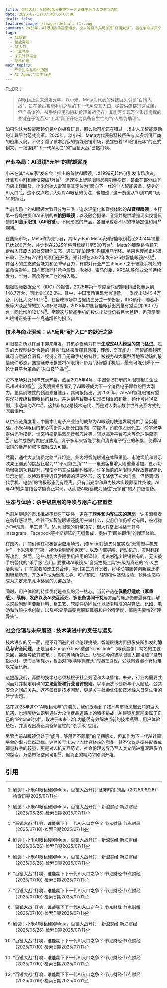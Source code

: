 ```yaml
---
title: 百镜大战：AI眼镜如何重塑下一代计算平台与人类交互范式
date: 2025-07-11T07:40:05+08:00
draft: false
featured_image: /images/default (1).png
summary: 2025年，AI眼镜市场迎来爆发，小米等巨头入局加速“百镜大战”，旨在争夺未来个人AI计算平台的核心入口。文章从产业格局、技术驱动、商业潜力、生态建设及社会伦理多维度深入分析，指出大模型催生了AI眼镜的崛起，虽面临“不可能三角”的硬件瓶颈与软件生态匮乏，但若能解决关键痛点并涌现杀手级应用，有望在未来十年内达到智能手机般的市场规模，重塑人机交互范式。
tags: 
  - AI眼镜
  - 智能穿戴
  - AI入口
  - 产业竞争
  - 未来计算平台
  - 隐私伦理
main_topics: 
  - 产业生态与商业版图
  - AI Agent与自主系统
---
```


TL;DR：
>AI眼镜正迎来爆发元年，以小米、Meta为代表的科技巨头引领“百镜大战”，旨在抢占智能手机之后的下一代AI交互入口。尽管供应链迅速成熟，但产品体验、杀手级应用和隐私伦理挑战仍存，其能否实现万亿市场规模的关键在于能否从“工具”真正升级为具备自主性的“个人智能助理”。

如果你认为智能眼镜仍是小众极客玩具，那么你可能正在错过一场由人工智能驱动的计算平台范式变革。2025年，以小米、Meta为代表的科技巨头与众多新锐厂商的密集入局，不仅引爆了原本沉寂的智能眼镜市场，更宣告着“AI眼镜元年”的正式到来，一场围绕“下一代AI入口”的“百镜大战”已然打响。

### 产业格局：AI眼镜“元年”的群雄逐鹿

小米在其“人车家”发布会上推出的首款AI眼镜，以1999元起售价引发市场热议，开售12小时销量便突破1万台[^1]，迅速冲上智能眼镜品类销量榜首，甚至在部分线下门店出现断货。小米创始人雷军将其定位为“面向下一代的个人智能设备，随身的AI入口”[^2]，这不仅点燃了大众对AI眼镜的关注，也加速了这一赛道从“0到1”向“1到N”的跃迁。

当前市场上的AI眼镜大致可分为三类：追求轻量化和音频体验的**AI音频眼镜**；主打第一视角拍摄和AI识别的**AI拍摄眼镜**；以及融合摄录、音频并提供增强现实视觉反馈的**AI显示眼镜（AR眼镜）**。不同形态的产品，各自承载着不同的市场定位和用户期待。

在国际市场，Meta作为先行者，其Ray-Ban Meta系列智能眼镜截至2024年销量已达200万台，并计划在2025年将目标提升至500万台[^3]。Meta的策略是将其无缝融入其庞大的社交媒体生态，通过“即拍即传”构建用户闭环。苹果也传闻正积极布局，至少有7个相关项目在开发，预计将在2027年发布3-5款智能眼镜产品[^2]，其强大的生态整合能力和品牌号召力，有望对行业产生 iPhone 之于智能手机般的革命性影响。国内市场同样竞争激烈，Rokid、雷鸟创新、XREAL等创业公司持续发力，华为、百度等大厂也纷纷入局。

根据国际数据公司（IDC）的报告，2025年第一季度全球智能眼镜出货量达到148.7万台，同比增长82.3%。其中，中国市场表现尤为迅猛，一季度出货49.4万台，同比大涨116.1%[^2]，在全球市场中占据约三分之一的份额。IDC预计，随着小米等大众品牌的加入和补贴刺激，2025年中国智能眼镜出货量有望达到290.7万台，同比增加121.1%[^3]。尽管这与智能手机的数亿出货量仍有巨大差距，但预示着AI眼镜正处于一个高速增长的拐点。

### 技术与商业驱动：从“玩具”到“入口”的跃迁之路

AI眼镜之所以在当下迎来爆发，其核心驱动力在于**生成式AI大模型的突飞猛进**。过去的大模型缺乏合适的“具身”载体来发挥其感知、理解、交互能力，而智能眼镜因其可自然融合语音、视觉交互且无需手持的特性，被视为AI大模型落地移动端的最佳硬件形态。国投证券研报便将AI眼镜评价为“继智能手机后，最有可能引爆下一轮计算平台革命的‘入口级’产品”[^3]。

资本市场对此同样充满热情。截至2025年4月，中国登记在册的AI眼镜相关企业已超过440家[^3]，这表明投资界看到了AI眼镜成为下一个消费电子爆款的巨大潜力。更具前瞻性的预测来自维深，其研报指出，到2035年，AI+AR智能眼镜有望实现对传统智能眼镜的替代，并达到与智能手机规模相当的销量，预计可达14亿副，渗透率约70%[^2]。这并非仅仅是技术迭代，而是对人类与数字世界交互方式的深层重构。

从供应链角度看，中国本土电子产业链的成熟为AI眼镜的快速发展提供了坚实基础。小米AI眼镜的核心零部件大部分由国内厂商提供，如歌尔股份代工、舜宇光学提供光学模组、恒玄科技提供蓝牙音频芯片等，辅以高通平台芯片等全球供应商[^3]。这种成熟的供应链体系，源于多年来智能手机和消费电子行业的积累，使得AI眼镜的量产和成本控制成为可能。

然而，通往大众消费之路并非坦途。业内将智能眼镜在体积重量、电池续航和显示效果上遇到的挑战比喻为**“不可能三角”**——电池容量增大则重量增加，显示功能增强则功耗提升，轻便小巧又往往制约性能。许多当前的AI眼镜选择放弃或简化显示功能，以换取更接近日常眼镜的轻便外形，这虽降低了技术门槛，但距离“取代手机、电脑”的终极形态仍有距离。只有当光学和算力技术实现颠覆性突破，AI与AR的深度结合才能真正实现，从而使AI眼镜成为通往“元宇宙”的入口级设备。

### 生态与体验：杀手级应用的呼唤与用户心智重塑

当前AI眼镜的市场挑战不仅在于硬件，更在于**软件和内容生态的薄弱**。许多消费者在新鲜感过后，往往不知智能眼镜还能用来做什么，实用价值仍相对有限，被戏称为“半玩具、半工具”[^3]。Meta眼镜的销量领先，很大程度上得益于其与Instagram、Facebook等社交矩阵的无缝集成，提供了“即拍即传”的闭环体验。

在国内，厂商们也在积极探索应用场景，如Rokid打通支付宝实现“无需掏手机支付”，小米演示了“第一视角控制智能家居”，以及内置导航、运动记录、实时翻译等功能。然而，这些功能大多是手机应用的延伸，尚未创造出眼镜独有的、无法被手机替代的“杀手级”应用。要推动AI眼镜从“音频拍摄工具”升级为真正的“个人生活助理”，厂商需要加速生态合作，吸引第三方开发者，将移动端服务创新或迁移到眼镜场景，开放API成为当务之争。可以预见，随着硬件逐渐成熟，软件生态将成为决定未来竞争格局的关键战场。

同时，用户体验的持续优化是普及的另一核心。当前产品在**佩戴舒适度（厚重感）、续航、发热以及AI交互延迟、多设备协同干扰**等方面的痛点仍普遍存在。解决这些问题需要新材料、新工艺、软硬件协同优化以及更精准的AI算法。比如，电池和散热技术创新，以及AR显示需要克服眩晕感和户外清晰度，都是需要啃的“硬骨头”。

### 社会伦理与未来展望：技术演进中的责任与远见

技术进步的另一面，是不可回避的社会伦理挑战。智能眼镜内置摄像头所引发的**隐私与安全问题**，正是当年Google Glass遭遇“Glasshole”（眼镜混蛋）骂名的主要原因，甚至导致其被餐厅、影院等场所禁止。尽管如今的智能眼镜大都增加了录制指示灯、快门音等提示，但面对“眼睛即摄像头”的潜在监视，公众的普遍不安仍难以完全化解。

这提醒我们，再酷的技术也必须植根于社会规范和大众情绪。未来，行业内需要共同面对并制定明确的**立法监管和行业自律规则**，以平衡技术创新与个人隐私、公共安全之间的关系。这不仅仅是技术问题，更是关乎社会信任和技术融入日常生活的哲学命题。

站在2025年这个“AI眼镜元年”的潮头，我们既看到了技术与市场风起云涌的巨大机遇，也清醒地认识到通往大众消费品道路上的诸多挑战。AI眼镜能否迎来属于自己的“iPhone时刻”，取决于未来1-2年内能否有效解决当前的技术瓶颈、用户体验短板，并涌现出真正具备颠覆性的“杀手级”应用。

尽管当前AI眼镜仍处于“能用、够用但不颠覆”的早期版本，但其作为下一代AI计算平台的潜力已然显现。这场关于未来个人计算终端的竞赛，将不仅仅是硬件配置或销量数字的较量，更是对人机交互范式、社会伦理边界乃至人类文明进程深层影响的探索。万亿市场空间可期[^3]，但真正的精彩才刚刚开始。

## 引用
[^1]: 剧透！小米AI眼镜硬刚Meta，百镜大战开打·证券时报·刘茜（2025/06/26）·检索日期2025/07/11
[^2]: 剧透！小米AI眼镜硬刚Meta，百镜大战开打 - 新浪财经·新浪财经（2025/06/26）·检索日期2025/07/11
[^3]: “百镜大战”打响，谁能赢下下一代AI入口之争？·节点财经·节点财经（2025/07/10）·检索日期2025/07/11
[^4]: 小米AI眼镜暴露了雷军的“野心” - OFweek可穿戴设备网·OFweek可穿戴设备网（2025/06）·检索日期2025/07/11

